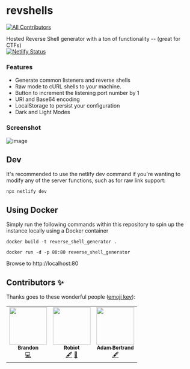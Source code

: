 # revshells
<!-- ALL-CONTRIBUTORS-BADGE:START - Do not remove or modify this section -->
[![All Contributors](https://img.shields.io/badge/all_contributors-14-black.svg?style=flat-square)](#contributors-)
<!-- ALL-CONTRIBUTORS-BADGE:END -->
Hosted Reverse Shell generator with a ton of functionality -- (great for CTFs)
<br> [![Netlify Status](https://api.netlify.com/api/v1/badges/46dbabe0-23b7-42e6-b04b-e1769dc455ce/deploy-status)](https://app.netlify.com/sites/brave-swartz-5dcdab/deploys)

### Features

- Generate common listeners and reverse shells
- Raw mode to cURL shells to your machine.
- Button to increment the listening port number by 1
- URI and Base64 encoding
- LocalStorage to persist your configuration
- Dark and Light Modes

### Screenshot

![image](https://user-images.githubusercontent.com/44453666/111888563-02430f80-89b4-11eb-9e17-ea3de014cf69.png)

## Dev

It's recommended to use the netlify dev command if you're wanting to modify any of the server functions, such as for raw link support:

```
npx netlify dev
```

## Using Docker
Simply run the following commands within this repository to spin up the instance locally using a Docker container

```
docker build -t reverse_shell_generator .

docker run -d -p 80:80 reverse_shell_generator
```

Browse to http://localhost:80

## Contributors ✨

Thanks goes to these wonderful people ([emoji key](https://allcontributors.org/docs/en/emoji-key)):

<!-- ALL-CONTRIBUTORS-LIST:START - Do not remove or modify this section -->
<!-- prettier-ignore-start -->
<!-- markdownlint-disable -->
<table>
  <tr>
</a></td>
    <td align="center"><a href="https://skerritt.blog"><img src="https://avatars.githubusercontent.com/u/10378052?v=4?s=100" width="100px;" alt=""/><br /><sub><b>Brandon</b></sub></a><br /><a href="https://github.com/0dayCTF/reverse-shell-generator/commits?author=bee-san" title="Code">💻</a></td>
    <td align="center"><a href="https://robiot.github.io/"><img src="https://avatars.githubusercontent.com/u/68228472?v=4?s=100" width="100px;" alt=""/><br /><sub><b>Robiot</b></sub></a><br /><a href="#content-robiot" title="Content">🖋</a> <a href="#maintenance-robiot" title="Maintenance">🚧</a></td>
    <td align="center"><a href="https://github.com/Hydragyrum"><img src="https://avatars.githubusercontent.com/u/4928181?v=4?s=100" width="100px;" alt=""/><br /><sub><b>Adam Bertrand</b></sub></a><br /><a href="#content-Hydragyrum" title="Content">🖋</a></td>
  </tr>
</table>

<!-- markdownlint-restore -->
<!-- prettier-ignore-end -->

<!-- ALL-CONTRIBUTORS-LIST:END -->
